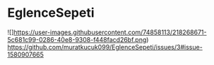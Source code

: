 # EglenceSepeti

![]https://user-images.githubusercontent.com/74858113/218268671-5c681c99-0286-40e8-9308-f448facd26bf.png)
https://github.com/muratkucuk099/EglenceSepeti/issues/3#issue-1580907665
